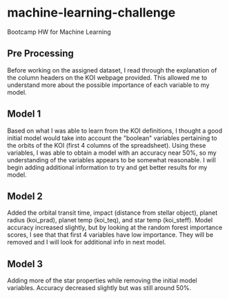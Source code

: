 # machine-learning-challenge
Bootcamp HW for Machine Learning


## Pre Processing
Before working on the assigned dataset, I read through the explanation of the column headers on the KOI webpage provided. This allowed me to understand more about the possible importance of each variable to my model. 

## Model 1
Based on what I was able to learn from the KOI definitions, I thought a good initial model would take into account the "boolean" variables pertaining to the orbits of the KOI (first 4 columns of the spreadsheet). Using these variables, I was able to obtain a model with an accuracy near 50%, so my understanding of the variables appears to be somewhat reasonable. I will begin adding additional information to try and get better results for my model. 

## Model 2
Added the orbital transit time, impact (distance from stellar object), planet radius (koi_prad),  planet temp (koi_teq), and star temp (koi_steff). Model accuracy increased slightly, but by looking at the random forest importance scores, I see that that first 4 variables have low importance. They will be removed and I will look for additional info in next model.

## Model 3
Adding more of the star properties while removing the initial model variables. Accuracy decreased slightly but was still around 50%.